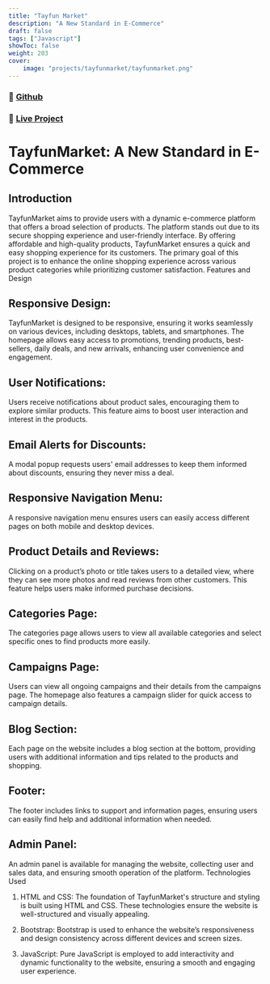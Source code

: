 ```yaml
---
title: "Tayfun Market"
description: "A New Standard in E-Commerce"
draft: false
tags: ["Javascript"]
showToc: false
weight: 203
cover:
    image: "projects/tayfunmarket/tayfunmarket.png"
---
```


### 🔗 [Github](https://github.com/tyfnacici/tayfunmarket)
### 🔗 [Live Project](https://tyfnacici.github.io/tayfunmarket/)

# TayfunMarket: A New Standard in E-Commerce

## Introduction

TayfunMarket aims to provide users with a dynamic e-commerce platform that offers a broad selection of products. The platform stands out due to its secure shopping experience and user-friendly interface. By offering affordable and high-quality products, TayfunMarket ensures a quick and easy shopping experience for its customers. The primary goal of this project is to enhance the online shopping experience across various product categories while prioritizing customer satisfaction.
Features and Design

## Responsive Design:
TayfunMarket is designed to be responsive, ensuring it works seamlessly on various devices, including desktops, tablets, and smartphones. The homepage allows easy access to promotions, trending products, best-sellers, daily deals, and new arrivals, enhancing user convenience and engagement.

## User Notifications:
Users receive notifications about product sales, encouraging them to explore similar products. This feature aims to boost user interaction and interest in the products.

## Email Alerts for Discounts:
A modal popup requests users' email addresses to keep them informed about discounts, ensuring they never miss a deal.

## Responsive Navigation Menu:
A responsive navigation menu ensures users can easily access different pages on both mobile and desktop devices.

## Product Details and Reviews:
Clicking on a product’s photo or title takes users to a detailed view, where they can see more photos and read reviews from other customers. This feature helps users make informed purchase decisions.

## Categories Page:
The categories page allows users to view all available categories and select specific ones to find products more easily.

## Campaigns Page:
Users can view all ongoing campaigns and their details from the campaigns page. The homepage also features a campaign slider for quick access to campaign details.

## Blog Section:
Each page on the website includes a blog section at the bottom, providing users with additional information and tips related to the products and shopping.

## Footer:
The footer includes links to support and information pages, ensuring users can easily find help and additional information when needed.

## Admin Panel:
An admin panel is available for managing the website, collecting user and sales data, and ensuring smooth operation of the platform.
Technologies Used

1. HTML and CSS:
The foundation of TayfunMarket's structure and styling is built using HTML and CSS. These technologies ensure the website is well-structured and visually appealing.

2. Bootstrap:
Bootstrap is used to enhance the website’s responsiveness and design consistency across different devices and screen sizes.

3. JavaScript:
Pure JavaScript is employed to add interactivity and dynamic functionality to the website, ensuring a smooth and engaging user experience.

